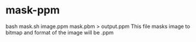 # mask-ppm
bash mask.sh image.ppm mask.pbm > output.ppm
This file masks image to bitmap and format of the image will be .ppm  